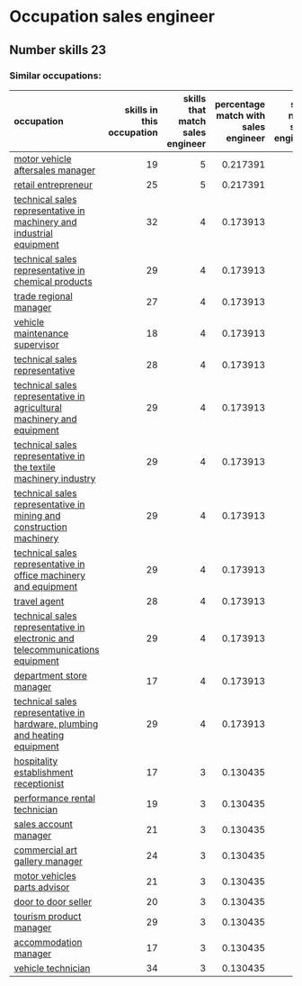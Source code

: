 # Occupation sales engineer
## Number skills 23
### Similar occupations:
| occupation                                                                                                                                                        |   skills in this occupation |   skills that match sales engineer |   percentage match with sales engineer |   skills not in sales engineer |
|:------------------------------------------------------------------------------------------------------------------------------------------------------------------|----------------------------:|-----------------------------------:|---------------------------------------:|-------------------------------:|
| [motor vehicle aftersales manager](motor_vehicle_aftersales_manager.md)                                                                                           |                          19 |                                  5 |                               0.217391 |                             14 |
| [retail entrepreneur](retail_entrepreneur.md)                                                                                                                     |                          25 |                                  5 |                               0.217391 |                             20 |
| [technical sales representative in machinery and industrial equipment](technical_sales_representative_in_machinery_and_industrial_equipment.md)                   |                          32 |                                  4 |                               0.173913 |                             28 |
| [technical sales representative in chemical products](technical_sales_representative_in_chemical_products.md)                                                     |                          29 |                                  4 |                               0.173913 |                             25 |
| [trade regional manager](trade_regional_manager.md)                                                                                                               |                          27 |                                  4 |                               0.173913 |                             23 |
| [vehicle maintenance supervisor](vehicle_maintenance_supervisor.md)                                                                                               |                          18 |                                  4 |                               0.173913 |                             14 |
| [technical sales representative](technical_sales_representative.md)                                                                                               |                          28 |                                  4 |                               0.173913 |                             24 |
| [technical sales representative in agricultural machinery and equipment](technical_sales_representative_in_agricultural_machinery_and_equipment.md)               |                          29 |                                  4 |                               0.173913 |                             25 |
| [technical sales representative in the textile machinery industry](technical_sales_representative_in_the_textile_machinery_industry.md)                           |                          29 |                                  4 |                               0.173913 |                             25 |
| [technical sales representative in mining and construction machinery](technical_sales_representative_in_mining_and_construction_machinery.md)                     |                          29 |                                  4 |                               0.173913 |                             25 |
| [technical sales representative in office machinery and equipment](technical_sales_representative_in_office_machinery_and_equipment.md)                           |                          29 |                                  4 |                               0.173913 |                             25 |
| [travel agent](travel_agent.md)                                                                                                                                   |                          28 |                                  4 |                               0.173913 |                             24 |
| [technical sales representative in electronic and telecommunications equipment](technical_sales_representative_in_electronic_and_telecommunications_equipment.md) |                          29 |                                  4 |                               0.173913 |                             25 |
| [department store manager](department_store_manager.md)                                                                                                           |                          17 |                                  4 |                               0.173913 |                             13 |
| [technical sales representative in hardware, plumbing and heating equipment](technical_sales_representative_in_hardware,_plumbing_and_heating_equipment.md)       |                          29 |                                  4 |                               0.173913 |                             25 |
| [hospitality establishment receptionist](hospitality_establishment_receptionist.md)                                                                               |                          17 |                                  3 |                               0.130435 |                             14 |
| [performance rental technician](performance_rental_technician.md)                                                                                                 |                          19 |                                  3 |                               0.130435 |                             16 |
| [sales account manager](sales_account_manager.md)                                                                                                                 |                          21 |                                  3 |                               0.130435 |                             18 |
| [commercial art gallery manager](commercial_art_gallery_manager.md)                                                                                               |                          24 |                                  3 |                               0.130435 |                             21 |
| [motor vehicles parts advisor](motor_vehicles_parts_advisor.md)                                                                                                   |                          21 |                                  3 |                               0.130435 |                             18 |
| [door to door seller](door_to_door_seller.md)                                                                                                                     |                          20 |                                  3 |                               0.130435 |                             17 |
| [tourism product manager](tourism_product_manager.md)                                                                                                             |                          29 |                                  3 |                               0.130435 |                             26 |
| [accommodation manager](accommodation_manager.md)                                                                                                                 |                          17 |                                  3 |                               0.130435 |                             14 |
| [vehicle technician](vehicle_technician.md)                                                                                                                       |                          34 |                                  3 |                               0.130435 |                             31 |

